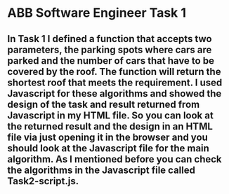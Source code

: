 # ABB Software Engineer Task 1

## In Task 1 I defined a function that accepts two parameters,  the parking spots where cars are parked and the number of cars that have to be covered by the roof. The function will return the shortest roof that meets the requirement. I used Javascript for these algorithms and showed the design of the task and result returned from Javascript in my HTML file. So you can look at the returned result and the design in an HTML file via just opening it in the browser and you should look at the Javascript file for the main algorithm. As I mentioned before you can check the algorithms in the Javascript file called Task2-script.js.
